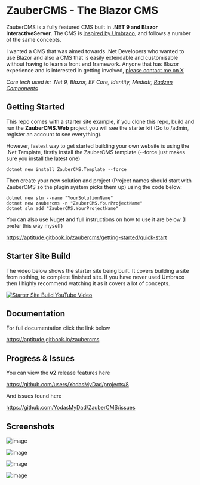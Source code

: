# ZauberCMS - The Blazor CMS

ZauberCMS is a fully featured CMS built in **.NET 9 and Blazor InteractiveServer**. The CMS is [inspired by Umbraco](https://umbraco.com/), and follows a number of the same concepts.

I wanted a CMS that was aimed towards .Net Developers who wanted to use Blazor and also a CMS that is easily extendable and customisable without 
having to learn a front end framework. Anyone that has Blazor experience and is interested in getting involved, [please contact me on X](https://twitter.com/YodasMyDad)

_Core tech used is: .Net 9, Blazor, EF Core, Identity, Mediatr, [Radzen Components](https://www.radzen.com/blazor-components/)_

## Getting Started

This repo comes with a starter site example, if you clone this repo, build and run the **ZauberCMS.Web** project you will see the starter kit (Go to /admin, register an account to see everything).

However, fastest way to get started building your own website is using the .Net Template, firstly install the ZauberCMS template (--force just makes sure you install the latest one)

`dotnet new install ZauberCMS.Template --force`

Then create your new solution and project (Project names should start with ZauberCMS so the plugin system picks them up) using the code below:

`dotnet new sln --name "YourSolutionName"`  
`dotnet new zaubercms -n "ZauberCMS.YourProjectName"`  
`dotnet sln add "ZauberCMS.YourProjectName"`

You can also use Nuget and full instructions on how to use it are below (I prefer this way myself)

https://aptitude.gitbook.io/zaubercms/getting-started/quick-start

## Starter Site Build

The video below shows the starter site being built. It covers building a site from nothing, to complete finished site. If you have never used Umbraco 
then I highly recommend watching it as it covers a lot of concepts.

[![Starter Site Build YouTube Video](https://aptitude.gitbook.io/~gitbook/image?url=https%3A%2F%2F417697475-files.gitbook.io%2F%7E%2Ffiles%2Fv0%2Fb%2Fgitbook-x-prod.appspot.com%2Fo%2Fspaces%252FVr2cbdfxDGZK1u2Fd59w%252Fuploads%252FQslhSO0S2IBKP3k7v0Qx%252Fyoutube-cover-2.png%3Falt%3Dmedia%26token%3Db4b0d4d1-35e7-4f72-a6a0-84a57ff49095&width=768&dpr=4&quality=100&sign=4611e2ee&sv=1)](https://www.youtube.com/watch?v=BvULaHbiIEU)

## Documentation

For full documentation click the link below

https://aptitude.gitbook.io/zaubercms

## Progress & Issues

You can view the **v2** release features here

https://github.com/users/YodasMyDad/projects/8

And issues found here

https://github.com/YodasMyDad/ZauberCMS/issues

## Screenshots

![image](https://aptitude.gitbook.io/~gitbook/image?url=https%3A%2F%2F417697475-files.gitbook.io%2F%7E%2Ffiles%2Fv0%2Fb%2Fgitbook-x-prod.appspot.com%2Fo%2Fspaces%252FVr2cbdfxDGZK1u2Fd59w%252Fuploads%252FhxtqIGPZ1wMcA2t0uOwW%252Fcontent.png%3Falt%3Dmedia%26token%3De32e0e71-5141-4280-90bc-38416c3665e9&width=768&dpr=4&quality=100&sign=c416ef3a&sv=1)

![image](https://aptitude.gitbook.io/~gitbook/image?url=https%3A%2F%2F417697475-files.gitbook.io%2F%7E%2Ffiles%2Fv0%2Fb%2Fgitbook-x-prod.appspot.com%2Fo%2Fspaces%252FVr2cbdfxDGZK1u2Fd59w%252Fuploads%252FCdGRoHmlULvm88BVp6W6%252Fmedia.png%3Falt%3Dmedia%26token%3D1dc107d2-5932-45b0-9997-a2ca9259b5e0&width=768&dpr=4&quality=100&sign=3390e9ae&sv=1)

![image](https://aptitude.gitbook.io/~gitbook/image?url=https%3A%2F%2F417697475-files.gitbook.io%2F%7E%2Ffiles%2Fv0%2Fb%2Fgitbook-x-prod.appspot.com%2Fo%2Fspaces%252FVr2cbdfxDGZK1u2Fd59w%252Fuploads%252FhjwyfhOsRZ6nlfpiRa84%252Fusers.png%3Falt%3Dmedia%26token%3Deb6d29d2-3193-4787-afbf-2f36e999e48c&width=768&dpr=4&quality=100&sign=a68ff483&sv=1)

![image](https://aptitude.gitbook.io/~gitbook/image?url=https%3A%2F%2F417697475-files.gitbook.io%2F%7E%2Ffiles%2Fv0%2Fb%2Fgitbook-x-prod.appspot.com%2Fo%2Fspaces%252FVr2cbdfxDGZK1u2Fd59w%252Fuploads%252FhxWB77t9ZfQfEoc3lJze%252Fwebsite.png%3Falt%3Dmedia%26token%3D67111c34-7af5-471c-868d-b05b75c677ee&width=768&dpr=4&quality=100&sign=3a295916&sv=1)


